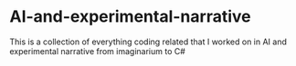# AI-and-experimental-narrative
This is a collection of everything coding related that I worked on in AI and experimental narrative from imaginarium to C#
